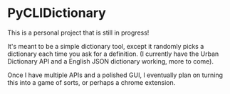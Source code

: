 # PyCLIDictionary

This is a personal project that is still in progress!

It's meant to be a simple dictionary tool, except it randomly picks a dictionary each time you ask for a definition. (I currently have the Urban Dictionary API and a English JSON dictionary working, more to come). 

Once I have multiple APIs and a polished GUI, I eventually plan on turning this into a game of sorts, or perhaps a chrome extension. 

